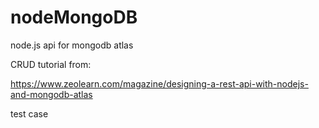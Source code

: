 # nodeMongoDB

node.js api for mongodb atlas

CRUD tutorial from:

https://www.zeolearn.com/magazine/designing-a-rest-api-with-nodejs-and-mongodb-atlas

test case

##
